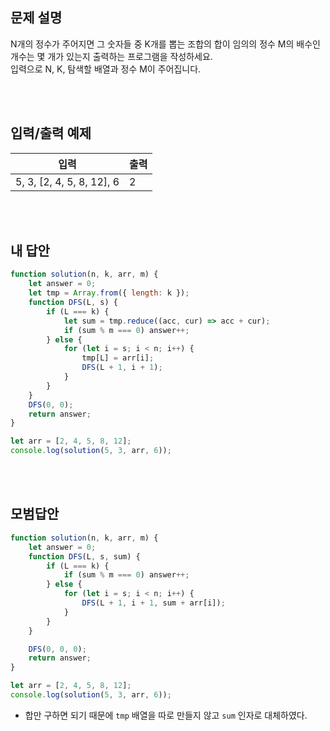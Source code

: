 ## 문제 설명

N개의 정수가 주어지면 그 숫자들 중 K개를 뽑는 조합의 합이 임의의 정수 M의 배수인 개수는 몇 개가 있는지 출력하는 프로그램을 작성하세요. <br />
입력으로 N, K, 탐색할 배열과 정수 M이 주어집니다.

<br />
<br />

## 입력/출력 예제

| 입력                      | 출력 |
| ------------------------- | ---- |
| 5, 3, [2, 4, 5, 8, 12], 6 | 2    |

<br />
<br />

## 내 답안

```js
function solution(n, k, arr, m) {
    let answer = 0;
    let tmp = Array.from({ length: k });
    function DFS(L, s) {
        if (L === k) {
            let sum = tmp.reduce((acc, cur) => acc + cur);
            if (sum % m === 0) answer++;
        } else {
            for (let i = s; i < n; i++) {
                tmp[L] = arr[i];
                DFS(L + 1, i + 1);
            }
        }
    }
    DFS(0, 0);
    return answer;
}

let arr = [2, 4, 5, 8, 12];
console.log(solution(5, 3, arr, 6));
```

<br />
<br />

## 모범답안

```js
function solution(n, k, arr, m) {
    let answer = 0;
    function DFS(L, s, sum) {
        if (L === k) {
            if (sum % m === 0) answer++;
        } else {
            for (let i = s; i < n; i++) {
                DFS(L + 1, i + 1, sum + arr[i]);
            }
        }
    }

    DFS(0, 0, 0);
    return answer;
}

let arr = [2, 4, 5, 8, 12];
console.log(solution(5, 3, arr, 6));
```

-   합만 구하면 되기 때문에 <code>tmp</code> 배열을 따로 만들지 않고 <code>sum</code> 인자로 대체하였다.
